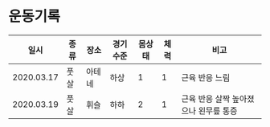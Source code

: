 운동기록
=====
| 일시 | 종류 | 장소 | 경기수준 | 몸상태 | 체력 | 비고 |
| -- | -- | -- | -- | -- | -- | -- |
| 2020.03.17 | 풋살 | 아테네 | 하상 | 1 | 1 | 근육 반응 느림 |
| 2020.03.19 | 풋살 | 휘슬 | 하하 | 2 | 1 | 근육 반응 살짝 높아졌으나 왼무릎 통증 |